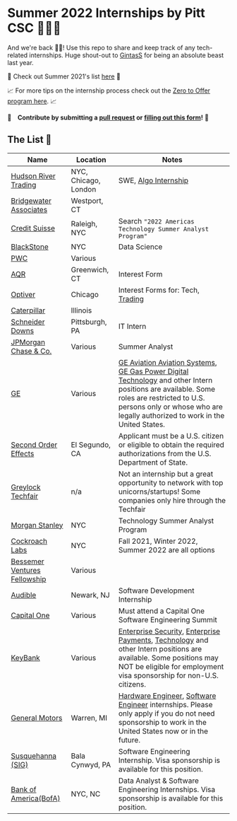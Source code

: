 # Summer 2022 Internships by Pitt CSC 🤿👩‍💻
And we're back 😤🎉! Use this repo to share and keep track of any tech-related internships. Huge shout-out to [GintasS](https://github.com/GintasS) for being an absolute beast last year. 

👴 Check out Summer 2021's list [here](https://github.com/pittcsc/Summer2022-Internships/tree/552701f413a0ad84a90164b03e7eee9c902ab37a) 👴

 📈 For more tips on the internship process check out the [Zero to Offer program here](https://www.pittcs.wiki/zero-to-offer).  📈

🤗 **Contribute by submitting a [pull request](https://github.com/susam/gitpr#create-pull-request) or [filling out this form](https://bit.ly/3d5O76c)!**  🤗

## The List 👔

| Name  |  Location |  Notes |
|---|---|-------------|
| [Hudson River Trading](https://www.hudsonrivertrading.com/careers/job/?gh_jid=3015374) | NYC, Chicago, London | SWE, [Algo Internship](https://www.hudsonrivertrading.com/careers/job/?gh_jid=3008603) |
| [Bridgewater Associates](https://boards.greenhouse.io/bridgewater89/jobs/4076389002) | Westport, CT | |
| [Credit Suisse](https://tas-creditsuisse.taleo.net/careersection/campus/moresearch.ftl) | Raleigh, NYC | Search `"2022 Americas Technology Summer Analyst Program"`|
| [BlackStone](https://blackstone.wd1.myworkdayjobs.com/en-US/Blackstone_Campus_Careers/job/New-York/XMLNAME-2022-Summer-Analyst---Blackstone-Data-Science_15158) | NYC | Data Science |
| [PWC](https://jobs.us.pwc.com/job/pittsburgh/start-intern-summer-2022/932/18302534) | Various | |
| [AQR](https://careers.aqr.com/jobs/university-open-positions/greenwich-ct/2022-summer-internship-express-interest/2194349?lang=en_us#/) | Greenwich, CT | Interest Form |
| [Optiver](https://www.optiver.com/working-at-optiver/career-opportunities/4995300002/) | Chicago | Interest Forms for: Tech, [Trading](https://www.optiver.com/working-at-optiver/career-opportunities/4929322002/)|
| [Caterpillar](https://caterpillarcareers.ttcportals.com/jobs/6533463-2022-engineering-summer-intern-product-development?tm_job=R0000026191&tm_event=view&tm_company=2539&bid=370&src=SNS-100100) | Illinois | |
|[Schneider Downs](https://schneiderdowns.csod.com/ats/careersite/JobDetails.aspx?id=474&site=4) | Pittsburgh, PA | IT Intern |
|[JPMorgan Chase & Co.](https://jpmc.fa.oraclecloud.com/hcmUI/CandidateExperience/en/sites/CX_1001/requisitions?keyword=2022&location=United%20States&locationId=300000000289738&locationLevel=country) | Various | Summer Analyst |
|[GE](https://jobs.gecareers.com/global/en/search-results) | Various | [GE Aviation Aviation Systems](https://jobs.gecareers.com/global/en/job/R3560419/GE-Aviation-Aviation-Systems-Intern-Summer-2022), [GE Gas Power Digital Technology](https://jobs.gecareers.com/global/en/job/R3558732/Gas-Power-Digital-Technology-Intern-2022) and other Intern positions are available. Some roles are restricted to U.S. persons only or whose who are legally authorized to work in the United States. |
|[Second Order Effects](https://boards.greenhouse.io/soeffects/jobs/4311435003) | El Segundo, CA | Applicant must be a U.S. citizen or eligible to obtain the required authorizations from the U.S. Department of State. |
|[Greylock Techfair](https://cvent.me/eXBPyw?RefId=AppSubmitted) | n/a | Not an internship but a great opportunity to network with top unicorns/startups! Some companies only hire through the Techfair | 
|[Morgan Stanley](https://morganstanley.tal.net/vx/lang-en-GB/mobile-0/brand-2/user-3168256/xf-a7aeef94da1e/candidate/so/pm/1/pl/1/opp/11401) | NYC | Technology Summer Analyst Program | 
|[Cockroach Labs](https://www.cockroachlabs.com/careers/job/?gh_jid=3067803) | NYC | Fall 2021, Winter 2022, Summer 2022 are all options |
|[Bessemer Ventures Fellowship](https://www.bvp.com/bessemer-fellows) | Various | |
|[Audible](https://amazon.jobs/en/jobs/1463969/audible-software-development-engineer-internship-summer-2022) | Newark, NJ | Software Development Internship |
[Capital One](https://campus.capitalone.com/job/-/-/1786/19333514) | Various | Must attend a Capital One Software Engineering Summit |
|[KeyBank](https://keybank.wd5.myworkdayjobs.com/External_Career_Site/1/refreshFacet/318c8bb6f553100021d223d9780d30be?source=Keydotcom) | Various | [Enterprise Security](https://keybank.wd5.myworkdayjobs.com/en-US/External_Career_Site/job/Plymouth-Meeting-PA/Summer-2022-Key-Technology--Operations---Services--Internship--Enterprise-Security-Track-_R-755?source=Keydotcom), [Enterprise Payments](https://keybank.wd5.myworkdayjobs.com/en-US/External_Career_Site/job/Cleveland-OH/XMLNAME-2022-Enterprise-Payments-Summer--Intern_R-743?source=Keydotcom), [Technology](https://keybank.wd5.myworkdayjobs.com/en-US/External_Career_Site/job/Buffalo-NY/Summer-2022-Key-Technology--Operations---Services--Internship--Technology-Track-_R-751?source=Keydotcom) and other Intern positions are available. Some positions may NOT be eligible for employment visa sponsorship for non-U.S. citizens. |
|[General Motors](https://search-careers.gm.com/c/information-technology-jobs) | Warren, MI | [Hardware Engineer](https://search-careers.gm.com/job/GENEA0084JR000040111ENUS/Global-Product-Group-Hardware-Engineer-Internship), [Software Engineer](https://search-careers.gm.com/job/GENEA0084JR000040103ENUS/Global-Product-Group-Software-Engineer-Internship) internships. Please only apply if you do not need sponsorship to work in the United States now or in the future. |
|[Susquehanna (SIG)](https://careers.sig.com/job/5439/Software-Engineering-Internship-Program-Summer-2022) | Bala Cynwyd, PA | Software Engineering Internship. Visa sponsorship is available for this position. |
|[Bank of America(BofA)](https://campus.bankofamerica.com/careers/Global-Technology-Summer-Analyst-Program-US.html) | NYC, NC | Data Analyst & Software Engineering Internships. Visa sponsorship is available for this position. |
